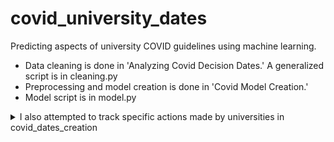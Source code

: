 # covid_university_dates
Predicting aspects of university COVID guidelines using machine learning.

- Data cleaning is done in 'Analyzing Covid Decision Dates.' A generalized script is in cleaning.py
- Preprocessing and model creation is done in 'Covid Model Creation.'
- Model script is in model.py

<details><summary>I also attempted to track specific actions made by universities in covid_dates_creation</summary><br/>

Uses [Uni-rank](https://github.com/nahid18/uni-rank) package to get baseline data; columns with COVID-related decisions were created by me.

Most of the dates should be correct (or at least within a few days of being correct); however, let me know if I've made a mistake, or am missing data you have.

Use "cleaned_university_covid_dates" for any projects, though you probably want to clean the code more, as done in my machine learning prep files.
</details>
